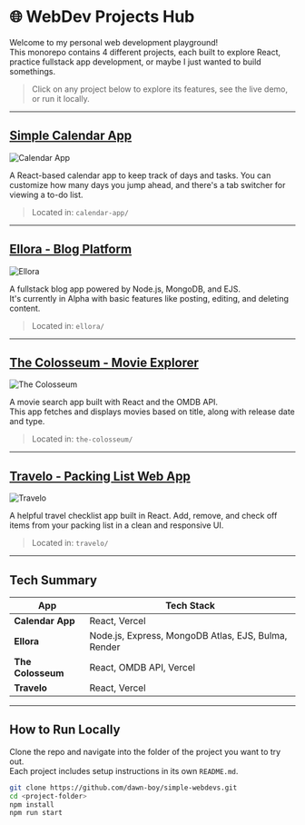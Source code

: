 # 🌐 WebDev Projects Hub

Welcome to my personal web development playground!  
This monorepo contains 4 different projects, each built to explore React, practice fullstack app development, or maybe I just wanted to build somethings.

> Click on any project below to explore its features, see the live demo, or run it locally.

---

## [Simple Calendar App](https://calender-dev.vercel.app/)
![Calendar App](https://github.com/user-attachments/assets/3db0ff0a-6939-4ca4-b5f2-f028a31280e0)

A React-based calendar app to keep track of days and tasks. You can customize how many days you jump ahead, and there's a tab switcher for viewing a to-do list.

> Located in: `calendar-app/`

---

## [Ellora - Blog Platform](https://ellora-k4md.onrender.com/)
![Ellora](https://github.com/user-attachments/assets/466e7b8b-c121-4320-a45d-2b2b32244982)

A fullstack blog app powered by Node.js, MongoDB, and EJS.  
It's currently in Alpha with basic features like posting, editing, and deleting content.

> Located in: `ellora/`

---

## [The Colosseum - Movie Explorer](https://the-colosseum.vercel.app/)
![The Colosseum](https://github.com/user-attachments/assets/0b6c2870-9946-49e2-b8d6-117c58d887c7)

A movie search app built with React and the OMDB API.  
This app fetches and displays movies based on title, along with release date and type.

> Located in: `the-colosseum/`

---

## [Travelo - Packing List Web App](https://travelo-dev.vercel.app/)
![Travelo](https://github.com/user-attachments/assets/6a952d13-8585-4914-a01f-1ef970519d20)

A helpful travel checklist app built in React. Add, remove, and check off items from your packing list in a clean and responsive UI.

> Located in: `travelo/`

---

## Tech Summary

| App | Tech Stack |
|-----|------------|
| **Calendar App** | React, Vercel |
| **Ellora** | Node.js, Express, MongoDB Atlas, EJS, Bulma, Render |
| **The Colosseum** | React, OMDB API, Vercel |
| **Travelo** | React, Vercel |

---

## How to Run Locally

Clone the repo and navigate into the folder of the project you want to try out.  
Each project includes setup instructions in its own `README.md`.

```bash
git clone https://github.com/dawn-boy/simple-webdevs.git
cd <project-folder>
npm install
npm run start
